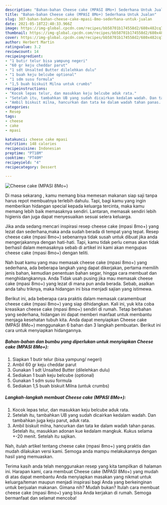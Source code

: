 ```yaml
---
description: "Bahan-bahan Cheese cake (MPASI 8Mo+) Sederhana Untuk Jualan"
title: "Bahan-bahan Cheese cake (MPASI 8Mo+) Sederhana Untuk Jualan"
slug: 307-bahan-bahan-cheese-cake-mpasi-8mo-sederhana-untuk-jualan
date: 2021-05-18T22:40:33.966Z
image: https://img-global.cpcdn.com/recipes/bb58701b174558d2/680x482cq70/cheese-cake-mpasi-8mo-foto-resep-utama.jpg
thumbnail: https://img-global.cpcdn.com/recipes/bb58701b174558d2/680x482cq70/cheese-cake-mpasi-8mo-foto-resep-utama.jpg
cover: https://img-global.cpcdn.com/recipes/bb58701b174558d2/680x482cq70/cheese-cake-mpasi-8mo-foto-resep-utama.jpg
author: Herbert Martin
ratingvalue: 3.2
reviewcount: 14
recipeingredient:
- "1 butir telur bisa yampung negeri"
- "60 gr keju cheddar parut"
- "1 sdt Unsalted Butter dilelehkan dulu"
- "1 buah keju belcube optional"
- "1 sdm susu formula"
- "1,5 buah biskuit Milna untuk crumbs"
recipeinstructions:
- "Kocok lepas telur, dan masukkan keju belcube aduk rata."
- "Setelah itu, tambahkan UB yang sudah dicairkan kedalam wadah. Dan tambahkan juga keju parut, aduk rata."
- "Ambil biskuit milna, hancurkan dan tata ke dalam wadah tahan panas. Setelah itu, masukkan adonan kue kedalam mangkuk. Kukus selama +-20 menit. Setelah itu sajikan."
categories:
- Resep
tags:
- cheese
- cake
- mpasi

katakunci: cheese cake mpasi 
nutrition: 148 calories
recipecuisine: Indonesian
preptime: "PT18M"
cooktime: "PT40M"
recipeyield: "4"
recipecategory: Dessert

---
```



![Cheese cake (MPASI 8Mo+)](https://img-global.cpcdn.com/recipes/bb58701b174558d2/680x482cq70/cheese-cake-mpasi-8mo-foto-resep-utama.jpg)

Di masa  sekarang , kamu memang bisa memesan makanan siap saji tanpa harus repot membuatnya terlebih dahulu. Tapi, bagi kamu yang ingin memberikan hidangan special kepada keluarga tercinta, maka kamu memang lebih baik memasaknya sendiri. Lantaran, memasak sendiri lebih higienis dan juga dapat menyesuaikan sesuai selera keluarga.

Jika anda sedang mencari inspirasi resep cheese cake (mpasi 8mo+) yang lezat dan sederhana,maka anda sudah berada di tempat yang tepat. Resep cheese cake (mpasi 8mo+)  sebenarnya tidak susah untuk dibuat jika anda mengerjakannya dengan hati-hati. Tapi, kamu tidak perlu cemas akan tidak berhasil dalam memasaknya 
sebab di artikel ini kami akan mengupas cheese cake (mpasi 8mo+) dengan teliti.  



Nah buat kamu yang mau memasak cheese cake (mpasi 8mo+) yang sederhana, ada beberapa langkah yang dapat dikerjakan, pertama memilih jenis bahan, kemudian penentuan bahan segar, hingga cara membuat dan menghidangkannya. Anda Tidak usah pusing jika mau memasak cheese cake (mpasi 8mo+) yang lezat di mana pun anda berada. Sebab, asalkan anda  tahu triknya, maka hidangan ini bisa menjadi sajian yang istimewa.

Berikut ini, ada beberapa cara praktis  dalam memasak caramembuat cheese cake (mpasi 8mo+) yang siap dihidangkan. Kali ini, yuk kita coba kreasikan cheese cake (mpasi 8mo+) sendiri di rumah. Tetap berbahan yang sederhana, hidangan ini dapat memberi manfaat untuk membantu menjaga kesehatan tubuh kita. Anda dapat menyiapkan Cheese cake (MPASI 8Mo+) menggunakan 6 bahan dan 3 langkah pembuatan. Berikut ini cara untuk menyiapkan hidangannya.

<!--inarticleads1-->

##### Bahan-bahan dan bumbu yang diperlukan untuk menyiapkan Cheese cake (MPASI 8Mo+):

1. Siapkan 1 butir telur (bisa yampung/ negeri)
1. Ambil 60 gr keju cheddar parut
1. Gunakan 1 sdt Unsalted Butter (dilelehkan dulu)
1. Sediakan 1 buah keju belcube (optional)
1. Gunakan 1 sdm susu formula
1. Sediakan 1,5 buah biskuit Milna (untuk crumbs)




<!--inarticleads2-->

##### Langkah-langkah membuat Cheese cake (MPASI 8Mo+):

1. Kocok lepas telur, dan masukkan keju belcube aduk rata.
1. Setelah itu, tambahkan UB yang sudah dicairkan kedalam wadah. Dan tambahkan juga keju parut, aduk rata.
1. Ambil biskuit milna, hancurkan dan tata ke dalam wadah tahan panas. Setelah itu, masukkan adonan kue kedalam mangkuk. Kukus selama +-20 menit. Setelah itu sajikan.




Nah, itulah artikel tentang  cheese cake (mpasi 8mo+)  yang praktis dan mudah dilakukan versi kami. Semoga anda mampu melakukannya dengan hasil yang memuaskan. 

Terima kasih anda telah menggunakan resep yang kita tampilkan di halaman ini. Harapan kami, cara membuat  Cheese cake (MPASI 8Mo+) yang mudah di atas dapat membantu Anda menyiapkan masakan yang nikmat untuk keluarga/teman maupun menjadi inspirasi bagi Anda yang berkeinginan untuk berjualan makanan. Gimana nih? Mudah bukan? Itulah cara membuat cheese cake (mpasi 8mo+) yang bisa Anda kerjakan di rumah. Semoga bermanfaat dan selamat mencoba!

